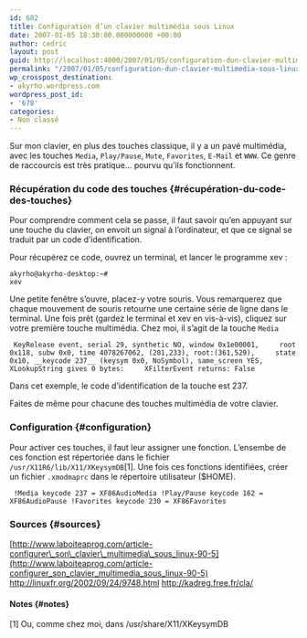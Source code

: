 ```yaml
---
id: 682
title: Configuration d’un clavier multimédia sous Linux
date: 2007-01-05 18:30:00.000000000 +00:00
author: cedric
layout: post
guid: http://localhost:4000/2007/01/05/configuration-dun-clavier-multimedia-sous-linux.html
permalink: "/2007/01/05/configuration-dun-clavier-multimedia-sous-linux/"
wp_crosspost_destination:
- akyrho.wordpress.com
wordpress_post_id:
- '678'
categories:
- Non classé
---
```

Sur mon clavier, en plus des touches classique, il y a un pavé multimédia, avec les touches <code class="highlighter-rouge">Media</code>, <code class="highlighter-rouge">Play/Pause</code>, <code class="highlighter-rouge">Mute</code>, <code class="highlighter-rouge">Favorites</code>, <code class="highlighter-rouge">E-Mail</code> et <code class="highlighter-rouge">WWW</code>. Ce genre de raccourcis est très pratique… pourvu qu’ils fonctionnent.

<!-- more -->

### Récupération du code des touches {#récupération-du-code-des-touches}

Pour comprendre comment cela se passe, il faut savoir qu’en appuyant sur une touche du clavier, on envoit un signal à l’ordinateur, et que ce signal se traduit par un code d’identification.

Pour récupérez ce code, ouvrez un terminal, et lancer le programme xev :

<code class="highlighter-rouge">akyrho@akyrho-desktop:~# xev</code>

Une petite fenêtre s’ouvre, placez-y votre souris. Vous remarquerez que chaque mouvement de souris retourne une certaine série de ligne dans le terminal. Une fois prêt (gardez le terminal et xev en vis-à-vis), cliquez sur votre première touche multimédia. Chez moi, il s’agit de la touche <code class="highlighter-rouge">Media</code>

<div class="highlighter-rouge">
  <div class="highlight">
    <pre class="highlight"><code> KeyRelease event, serial 29, synthetic NO, window 0x1e00001,     root 0x118, subw 0x0, time 4078267062, (201,233), root:(361,529),     state 0x10, __keycode 237__ (keysym 0x0, NoSymbol), same_screen YES,     XLookupString gives 0 bytes:     XFilterEvent returns: False
</code></pre>
  </div>
</div>

Dans cet exemple, le code d’identification de la touche est 237.

Faites de même pour chacune des touches multimédia de votre clavier.

### Configuration {#configuration}

Pour activer ces touches, il faut leur assigner une fonction. L’ensembe de ces fonction est répertoriée dans le fichier <code class="highlighter-rouge">/usr/X11R6/lib/X11/XKeysymDB</code>[1]. Une fois ces fonctions identifiées, créer un fichier <code class="highlighter-rouge">.xmodmaprc</code> dans le répertoire utilisateur ($HOME).

<div class="highlighter-rouge">
  <div class="highlight">
    <pre class="highlight"><code> !Media keycode 237 = XF86AudioMedia !Play/Pause keycode 162 = XF86AudioPause !Favorites keycode 230 = XF86Favorites
</code></pre>
  </div>
</div>

### Sources {#sources}

[http://www.laboiteaprog.com/article-configurer\_son\_clavier\_multimedia\_sous_linux-90-5](http://www.laboiteaprog.com/article-configurer_son_clavier_multimedia_sous_linux-90-5) <http://linuxfr.org/2002/09/24/9748.html> <http://kadreg.free.fr/cla/>

#### Notes {#notes}

[1] Ou, comme chez moi, dans /usr/share/X11/XKeysymDB